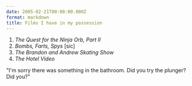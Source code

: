 ```yaml
---
date: 2005-02-21T00:00:00.000Z
format: markdown
title: Films I have in my possession
---
```


1. *The Quest for the Ninja Orb, Part II*
2. *Bombs, Farts, Spys* \[sic\]
3. *The Brandon and Andrew Skating Show*
4. *The Hotel Video*

"I'm sorry there was something in the bathroom. Did you try the plunger? Did you?"
